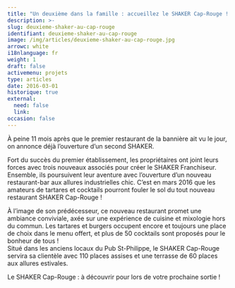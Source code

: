 ```yaml
---
title: "Un deuxième dans la famille : accueillez le SHAKER Cap-Rouge ! "
description: >-
slug: deuxieme-shaker-au-cap-rouge
identifiant: deuxieme-shaker-au-cap-rouge 
image: /img/articles/deuxieme-shaker-au-cap-rouge.jpg
arrowc: white
i18nlanguage: fr
weight: 1
draft: false
activemenu: projets
type: articles
date: 2016-03-01
historique: true
external:
  need: false
  link:
occasion: false
---
```

À peine 11 mois après que le premier restaurant de la bannière ait vu le jour, on annonce déjà l’ouverture d’un second SHAKER.

Fort du succès du premier établissement, les propriétaires ont joint leurs forces avec trois nouveaux associés pour créer le SHAKER Franchiseur. Ensemble, ils poursuivent leur aventure avec l’ouverture d’un nouveau restaurant-bar aux allures industrielles chic. C’est en mars 2016 que les amateurs de tartares et cocktails pourront fouler le sol du tout nouveau restaurant SHAKER Cap-Rouge ! 

À l’image de son prédécesseur, ce nouveau restaurant promet une ambiance conviviale, axée sur une expérience de cuisine et mixologie hors du commun. Les tartares et burgers occupent encore et toujours une place de choix dans le menu offert, et plus de 50 cocktails sont proposés pour le bonheur de tous !  
Situé dans les anciens locaux du Pub St-Philippe, le SHAKER Cap-Rouge servira sa clientèle avec 110 places assises et une terrasse de 60 places aux allures estivales. 

Le SHAKER Cap-Rouge : à découvrir pour lors de votre prochaine sortie !

